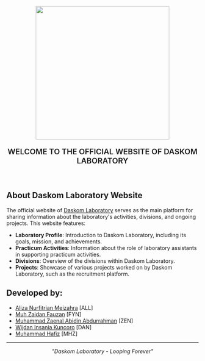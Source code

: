 <p align="center"><img src="public/Logo Navbar (sesudah).svg" width="350"></p>
<p align="center" style="font-size:20px;font-weight:600">WELCOME TO THE OFFICIAL WEBSITE OF DASKOM LABORATORY</p>
<br>

## About Daskom Laboratory Website

The official website of [Daskom Laboratory](https://daskomlab.com/) serves as the main platform for sharing information about the laboratory's activities, divisions, and ongoing projects. This website features:

- **Laboratory Profile**: Introduction to Daskom Laboratory, including its goals, mission, and achievements.
- **Practicum Activities**: Information about the role of laboratory assistants in supporting practicum activities.
- **Divisions**: Overview of the divisions within Daskom Laboratory.
- **Projects**: Showcase of various projects worked on by Daskom Laboratory, such as the recruitment platform.

## Developed by:
- [Aliza Nurfitrian Meizahra](https://github.com/Alizaaaja4) [ALL]
- [Muh Zaidan Fauzan](https://github.com/Zaidanfzn) [FYN]
- [Muhammad Zaenal Abidin Abdurrahman](https://github.com/Zendin110206) [ZEN]  
- [Wijdan Insania Kuncoro](https://github.com/wijdanmkh-insk) [DAN]  
- [Muhammad Hafiz](https://github.com/mhafiz03) [MHZ]

---
<p align="center" style="font-style:italic">"Daskom Laboratory - Looping Forever"</p>

